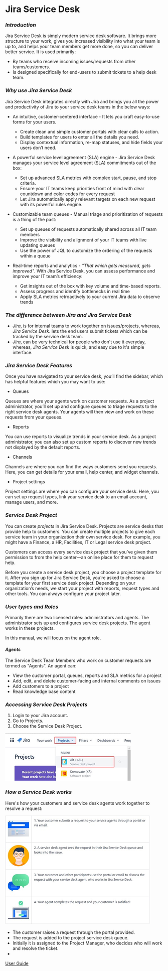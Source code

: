 # **Jira Service Desk**

### **_Introduction_**

Jira Service Desk is simply modern service desk software. It brings more structure to your work, gives you increased visibility into what your team is up to, and helps your team members get more done, so you can deliver better service. It is used primarily:

*   By teams who receive incoming issues/requests from other teams/customers.
*   Is designed specifically for end-users to submit tickets to a help desk team.

### **_Why use Jira Service Desk_**

Jira Service Desk integrates directly with Jira and brings you all the power and productivity of Jira to your service desk teams in the below ways:

*   An intuitive, customer-centered interface - It lets you craft easy-to-use forms for your users.
    *   Create clean and simple customer portals with clear calls to action.
    * Build templates for users to enter all the details you need.
    * Display contextual information, re-map statuses, and hide fields your users don’t need.


*   A powerful service level agreement (SLA) engine - Jira Service Desk manages your service level agreement (SLA) commitments out of the box:
    *   Set up advanced SLA metrics with complex start, pause, and stop criteria.
    * Ensure your IT teams keep priorities front of mind with clear countdown and color codes for every request
    * Let Jira automatically apply relevant targets on each new request with its powerful rules engine.


*   Customizable team queues - Manual triage and prioritization of requests is a thing of the past:
    * Set up queues of requests automatically shared across all IT team members
    * Improve the visibility and alignment of your IT teams with live updating queues
    * Use the power of JQL to customize the ordering of the requests within a queue


*   Real-time reports and analytics - *"That which gets measured, gets improved"*.  With Jira Service Desk, you can assess performance and improve your IT team’s efficiency:
    * Get insights out of the box with key volume and time-based reports.
    * Assess progress and identify bottlenecks in real time
    * Apply SLA metrics retroactively to your current Jira data to observe trends


### **_The difference between Jira and Jira Service Desk_**

*   *Jira*, is for internal teams to work together on issues/projects, whereas, *Jira Service Desk*. lets the end users submit tickets which can be tracked by the service desk team.
*   *Jira*, can be very technical for people who don't use it everyday, whereas, *Jira Service Desk* is quick, and easy due to it's simple interface.

### **_Jira Service Desk Features_**

Once you have navigated to your service desk, you’ll find the sidebar, which has helpful features which you may want to use:

*   Queues

Queues are where your agents work on customer requests. As a project administrator, you’ll set up and configure queues to triage requests to the right service desk agents. Your agents will then view and work on these requests from your queues.

*   Reports

You can use reports to visualize trends in your service desk. As a project administrator, you can also set up custom reports to discover new trends not displayed by the default reports.

*   Channels

Channels are where you can find the ways customers send you requests. Here, you can get details for your email, help center, and widget channels.

*   Project settings

Project settings are where you can configure your service desk. Here, you can set up request types, link your service desk to an email account, manage users, and more.


### **_Service Desk Project_**

You can create *projects* in Jira Service Desk. Projects are service desks that provide help to customers. You can create multiple projects to give each service team in your organization their own service desk. For example, you might have a Finance, a HR, Facilities, IT or Legal service desk project.

Customers can access every service desk project that you’ve given them permission to from the help center—an online place for them to request help.

Before you create a service desk project, you choose a project template for it. After you sign up for Jira Service Desk, you’re asked to choose a template for your first service desk project. Depending on your organization’s needs, we start your project with reports, request types and other tools. You can always configure your project later.


### **_User types and Roles_**

Primarily there are two licensed roles: administrators and agents. The administrator sets up and configures service desk projects. The agent works in these projects.

In this manual, we will focus on the agent role.

#### **_Agents_**

The Service Desk Team Members who work on customer requests are termed as "Agents". An agent can:

*   View the customer portal, queues, reports and SLA metrics for a project
*   Add, edit, and delete customer-facing and internal comments on issues
*   Add customers to a project
*   Read knowledge base content


### **_Accessing Service Desk Projects_**

1.  Login to your Jira account.
2.  Go to Projects.
3.  Choose the Service Desk Project.

![accessproject](../images/Initial-images/Jira-Service-Desk/accessproject.jpg)


### **_How a Service Desk works_**

Here's how your customers and service desk agents work together to resolve a request:

![workflow](../images/Initial-images/Jira-Service-Desk/workflow.jpg)

*   The customer raises a request through the portal provided.
*   The request is added to the project service desk queue.
*   Initially it is assigned to the Project Manager, who decides who will work and resolve the ticket.
*   
[User Guide](https://support.atlassian.com/jira-service-desk-cloud)



